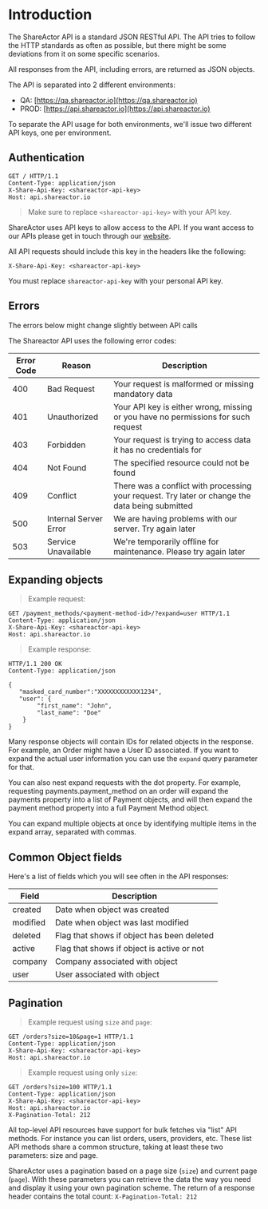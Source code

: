 # Introduction

The ShareActor API is a standard JSON RESTful API. The API tries to follow the HTTP standards as often as possible, but there might be some deviations from it on some specific scenarios.

All responses from the API, including errors, are returned as JSON objects.

The API is separated into 2 different environments: 

* QA: [https://qa.shareactor.io](https://qa.shareactor.io)
* PROD: [https://api.shareactor.io](https://api.shareactor.io)

To separate the API usage for both environments, we'll issue two different API keys, one per environment.


## Authentication

``` http
GET / HTTP/1.1
Content-Type: application/json
X-Share-Api-Key: <shareactor-api-key>
Host: api.shareactor.io
```

> Make sure to replace `<shareactor-api-key>` with your API key.

ShareActor uses API keys to allow access to the API. If you want access to our APIs please get in touch through our [website](https://www.shareactor.io/contact).

All API requests should include this key in the headers like the following:

`X-Share-Api-Key: <shareactor-api-key>`

<aside class="notice">
You must replace <code>shareactor-api-key</code> with your personal API key.
</aside>

## Errors

<aside class="notice">The errors below might change slightly between API calls</aside>

The Shareactor API uses the following error codes:


Error Code | Reason | Description
---------- | ------- | -------
400 | Bad Request | Your request is malformed or missing mandatory data
401 | Unauthorized | Your API key is either wrong, missing or you have no permissions for such request
403 | Forbidden | Your request is trying to access data it has no credentials for
404 | Not Found | The specified resource could not be found
409 | Conflict | There was a conflict with processing your request. Try later or change the data being submitted
500 | Internal Server Error | We are having problems with our server. Try again later
503 | Service Unavailable | We're temporarily offline for maintenance. Please try again later

## Expanding objects

> Example request:

```http
GET /payment_methods/<payment-method-id>/?expand=user HTTP/1.1
Content-Type: application/json
X-Share-Api-Key: <shareactor-api-key>
Host: api.shareactor.io
```

> Example response:

``` http
HTTP/1.1 200 OK
Content-Type: application/json

{
   "masked_card_number":"XXXXXXXXXXXX1234",
   "user": {
        "first_name": "John",
        "last_name": "Doe"
    }
}
```

Many response objects will contain IDs for related objects in the response. For example, an Order might have a User ID associated. If you want to expand the actual user information you can use the `expand` query parameter for that.

You can also nest expand requests with the dot property. For example, requesting payments.payment_method on an order will expand the payments property into a list of Payment objects, and will then expand the payment method property into a full Payment Method object. 

You can expand multiple objects at once by identifying multiple items in the expand array, separated with commas.


## Common Object fields

Here's a list of fields which you will see often in the API responses:

Field | Description
---------- | -------
created  | Date when object was created
modified | Date when object was last modified
deleted  | Flag that shows if object has been deleted
active   | Flag that shows if object is active or not
company  | Company associated with object
user     | User associated with object


## Pagination

> Example request using `size` and `page`: 

``` http
GET /orders?size=10&page=1 HTTP/1.1
Content-Type: application/json
X-Share-Api-Key: <shareactor-api-key>
Host: api.shareactor.io
```

> Example request using only `size`:

``` http
GET /orders?size=100 HTTP/1.1
Content-Type: application/json
X-Share-Api-Key: <shareactor-api-key>
Host: api.shareactor.io
X-Pagination-Total: 212
```

All top-level API resources have support for bulk fetches via "list" API methods. For instance you can list orders, users, providers, etc.
These list API methods share a common structure, taking at least these two parameters: size and page.

ShareActor uses a pagination based on a page size (`size`) and current page (`page`). With these parameters you can retrieve the data the way you need and display it using your own pagination scheme.
The return of a response header contains the total count: `X-Pagination-Total: 212`
